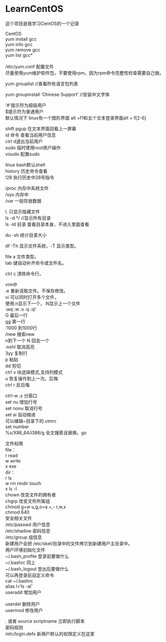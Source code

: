 # LearnCentOS
这个项目是我学习CentOS的一个记录

CentOS <br>
yum install gcc <br>
yum info gcc <br>
yum remove gcc <br>
yum list gcc* <br>
<br>
/etc/yum.conf 配置文件<br>
尽量使用yum维护软件包，不要使用rpm，因为rpm命令完整性检查需要自己做。<br>

yum grouplist //查看所有语言包列表<br>

yum groupinstall ‘Chinese Support’ //安装中文字体<br>

'#'提示符为超级用户<br>
$提示符为普通用户<br>
默认情况下 linux有一个图形界面 alt +f1和五个文本登录界面alt + f[2-6]<br>

shift pgup  在文本界面回看上一屏幕<br>
id 命令 查看当前用户信息<br>
ctrl d退出当前用户<br>
sudo  临时使用root用户操作<br>
visudo 配置sudo<br>

linux bash默认shell<br>
history  历史命令查看<br>
!28    执行历史中28号指令<br>

/proc   内存中系统文件<br>
/sys   内存中<br>
/var   一般存放数据<br>

l.   只显示隐藏文件<br>
ls -d */   //显示所有目录<br>
ls -ld 目录     查看目录本身，不进入里面查看<br>

du -sh   统计目录大小<br>

df -Th    显示文件系统，-T 显示类型。<br>

file a   文件类型。<br>
tab 键自动补齐命令或文件名。<br>

ctrl c  清除命令行。<br>

vim中<br>
:e  重新读取文件。不保存修改。<br>
vi 可以同时打开多个文件，<br>
使用:n显示下一个，:N显示上一个文件<br>
:wq  :w  :x  :q  :q!<br>
G  最后一行<br>
gg 第一行<br>
:1000   到1000行<br>
/new   搜索new <br>
n到下一个 N 回去一个<br>
:nohl    取消高亮<br>
3yy  复制行<br>
p  粘贴<br>
dd  剪切<br>
ctrl v  块选择模式,支持列模式<br>
u  恢复操作到上一次。后悔<br>
ctrl r 反后悔<br>

ctrl-w ,s 分窗口<br>
set nu 增加行号  <br>
set nonu  取消行号<br>
set ai  自动缩进<br>
可以编辑~目录下的.vimrc<br>
   set number<br>
%s/X86_64/i386/g      全文搜索且替换。go<br>
   
文件权限<br>
file：<br>
r    read<br>
w    write<br>
x    exe<br>
dir：<br>
r    ls<br>
w    rm rmdir touch<br>
x   ls -l<br>
chown  改变文件的拥有者<br>
chgrp  改变文件所属组<br>
chmod g+w   u,g,o=a   +,-  r,w,x<br>
chmod 640         <br>
安全相关文件<br>
/etc/passwd    用户信息<br>
/etc/shadow    密码信息<br>
/etc/group     组信息<br>
新建用户会把 /etc/skel/目录中的文件拷贝到新建用户主目录中。<br>
用户环境初始化文件<br>
~/.bash_profile   登录前要做什么<br>
~/.bashrc         同上<br>
~/.bash_logout    登出后要做什么<br>
可以再登录前自定义命令<br>
cat ~/.bashrc<br>
alias l=‘ls -al’<br>
useradd   增加用户<br>  
userdel   删除用户<br>
usermod   修改用户<br>

. 或者 source scriptname  立即执行脚本<br>
密码规则<br>
/etc/login.defs   新用户默认的权限定义在这里<br>



